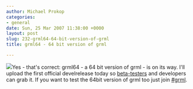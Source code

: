 ```yaml
---
author: Michael Prokop
categories:
- general
date: Sun, 25 Mar 2007 11:38:00 +0000
layout: post
slug: 232-grml64-64-bit-version-of-grml
title: grml64 - 64 bit version of grml

---
```

[![](/images/gkrellShoot_07-03-25_123133.serendipityThumb.png)](/images/gkrellShoot_07-03-25_123133.png)Yes \- that's correct: grml64 \- a 64 bit version of grml \- is on its way. I'll upload the first official develrelease today so [beta\-testers](http://grml.org/beta-tester/) and developers can grab it. If you want to test the 64bit version of grml too just join [\#grml](http://grml.org/irc/).
